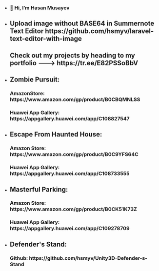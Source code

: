 - <h3>👋 Hi, I’m Hasan Musayev </h3>
- <h2> Upload image without BASE64 in Summernote Text Editor https://github.com/hsmyv/laravel-text-editor-with-image </h2>
  <h2> Check out my projects by heading to my portfolio ---> https://tr.ee/E82PSSoBbV </h2>
- <h2> Zombie Pursuit: </h2>
  <h3> AmazonStore: https://www.amazon.com/gp/product/B0CBQMNLSS </h3>
  <h3> Huawei App Gallery: https://appgallery.huawei.com/app/C108827547 </h3>

- <h2> Escape From Haunted House: </h2>
  <h3> Amazon Store:  https://www.amazon.com/gp/product/B0C9YFS64C</h3>
  <h3> Huawei App Gallery: https://appgallery.huawei.com/app/C108733555 </h3>

- <h2> Masterful Parking: </h2>
  <h3> Amazon Store:  https://www.amazon.com/gp/product/B0CK51K73Z</h3>
  <h3> Huawei App Gallery: https://appgallery.huawei.com/app/C109278709 </h3>

- <h2> Defender's Stand: </h2>
  <h3> Github:  https://github.com/hsmyv/Unity3D-Defender-s-Stand</h3>

<!---
hsmyv/hsmyv is a ✨ special ✨ repository because its `README.md` (this file) appears on your GitHub profile.
You can click the Preview link to take a look at your changes.
--->
